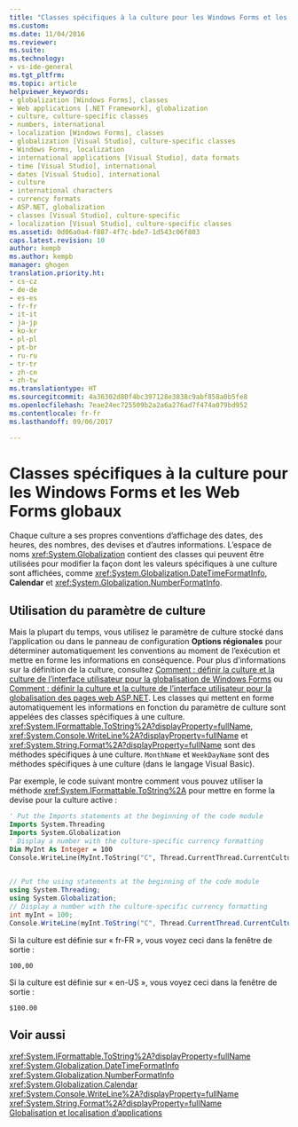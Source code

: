 ```yaml
---
title: "Classes spécifiques à la culture pour les Windows Forms et les Web Forms globaux | Microsoft Docs"
ms.custom: 
ms.date: 11/04/2016
ms.reviewer: 
ms.suite: 
ms.technology:
- vs-ide-general
ms.tgt_pltfrm: 
ms.topic: article
helpviewer_keywords:
- globalization [Windows Forms], classes
- Web applications [.NET Framework], globalization
- culture, culture-specific classes
- numbers, international
- localization [Windows Forms], classes
- globalization [Visual Studio], culture-specific classes
- Windows Forms, localization
- international applications [Visual Studio], data formats
- time [Visual Studio], international
- dates [Visual Studio], international
- culture
- international characters
- currency formats
- ASP.NET, globalization
- classes [Visual Studio], culture-specific
- localization [Visual Studio], culture-specific classes
ms.assetid: 0d06a0a4-f887-4f7c-bde7-1d543c06f803
caps.latest.revision: 10
author: kempb
ms.author: kempb
manager: ghogen
translation.priority.ht:
- cs-cz
- de-de
- es-es
- fr-fr
- it-it
- ja-jp
- ko-kr
- pl-pl
- pt-br
- ru-ru
- tr-tr
- zh-cn
- zh-tw
ms.translationtype: HT
ms.sourcegitcommit: 4a36302d80f4bc397128e3838c9abf858a0b5fe8
ms.openlocfilehash: 7eae24ec725509b2a2a6a276ad7f474a079bd952
ms.contentlocale: fr-fr
ms.lasthandoff: 09/06/2017

---
```

# <a name="culture-specific-classes-for-global-windows-forms-and-web-forms"></a>Classes spécifiques à la culture pour les Windows Forms et les Web Forms globaux
Chaque culture a ses propres conventions d’affichage des dates, des heures, des nombres, des devises et d’autres informations. L’espace de noms <xref:System.Globalization> contient des classes qui peuvent être utilisées pour modifier la façon dont les valeurs spécifiques à une culture sont affichées, comme <xref:System.Globalization.DateTimeFormatInfo>, **Calendar** et <xref:System.Globalization.NumberFormatInfo>.  
  
## <a name="using-the-culture-setting"></a>Utilisation du paramètre de culture  
 Mais la plupart du temps, vous utilisez le paramètre de culture stocké dans l’application ou dans le panneau de configuration **Options régionales** pour déterminer automatiquement les conventions au moment de l’exécution et mettre en forme les informations en conséquence. Pour plus d’informations sur la définition de la culture, consultez [Comment : définir la culture et la culture de l’interface utilisateur pour la globalisation de Windows Forms](http://msdn.microsoft.com/en-us/694e049f-0b91-474a-9789-d35124f248f0) ou [Comment : définir la culture et la culture de l’interface utilisateur pour la globalisation des pages web ASP.NET](http://msdn.microsoft.com/Library/76091f86-f967-4687-a40f-de87bd8cc9a0). Les classes qui mettent en forme automatiquement les informations en fonction du paramètre de culture sont appelées des classes spécifiques à une culture. <xref:System.IFormattable.ToString%2A?displayProperty=fullName>, <xref:System.Console.WriteLine%2A?displayProperty=fullName> et <xref:System.String.Format%2A?displayProperty=fullName> sont des méthodes spécifiques à une culture. `MonthName` et `WeekDayName` sont des méthodes spécifiques à une culture (dans le langage Visual Basic).  
  
 Par exemple, le code suivant montre comment vous pouvez utiliser la méthode <xref:System.IFormattable.ToString%2A> pour mettre en forme la devise pour la culture active :  
  
```vb  
' Put the Imports statements at the beginning of the code module  
Imports System.Threading  
Imports System.Globalization  
' Display a number with the culture-specific currency formatting  
Dim MyInt As Integer = 100  
Console.WriteLine(MyInt.ToString("C", Thread.CurrentThread.CurrentCulture))  
  
```  
  
```csharp  
// Put the using statements at the beginning of the code module  
using System.Threading;  
using System.Globalization;  
// Display a number with the culture-specific currency formatting  
int myInt = 100;  
Console.WriteLine(myInt.ToString("C", Thread.CurrentThread.CurrentCulture));  
```  
  
 Si la culture est définie sur « fr-FR », vous voyez ceci dans la fenêtre de sortie :  
  
 `100,00`  
  
 Si la culture est définie sur « en-US », vous voyez ceci dans la fenêtre de sortie :  
  
 `$100.00`  
  
## <a name="see-also"></a>Voir aussi  
 <xref:System.IFormattable.ToString%2A?displayProperty=fullName>   
 <xref:System.Globalization.DateTimeFormatInfo>   
 <xref:System.Globalization.NumberFormatInfo>   
 <xref:System.Globalization.Calendar>   
 <xref:System.Console.WriteLine%2A?displayProperty=fullName>   
 <xref:System.String.Format%2A?displayProperty=fullName>   
 [Globalisation et localisation d’applications](../ide/globalizing-and-localizing-applications.md)
